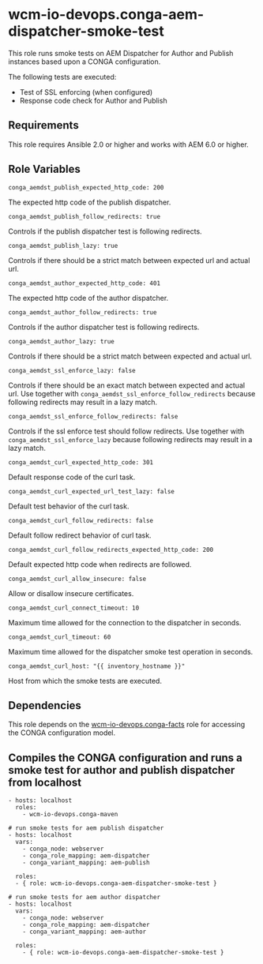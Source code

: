 # wcm-io-devops.conga-aem-dispatcher-smoke-test

This role runs smoke tests on AEM Dispatcher for Author and Publish
instances based upon a CONGA configuration.

The following tests are executed:
* Test of SSL enforcing (when configured)
* Response code check for Author and Publish

## Requirements

This role requires Ansible 2.0 or higher and works with AEM 6.0 or
higher.

## Role Variables

    conga_aemdst_publish_expected_http_code: 200

The expected http code of the publish dispatcher.

    conga_aemdst_publish_follow_redirects: true

Controls if the publish dispatcher test is following redirects.

    conga_aemdst_publish_lazy: true

Controls if there should be a strict match between expected url and
actual url.

    conga_aemdst_author_expected_http_code: 401

The expected http code of the author dispatcher.

    conga_aemdst_author_follow_redirects: true

Controls if the author dispatcher test is following redirects.

    conga_aemdst_author_lazy: true

Controls if there should be a strict match between expected and
actual url.

    conga_aemdst_ssl_enforce_lazy: false

Controls if there should be an exact match between expected and actual
url. Use together with `conga_aemdst_ssl_enforce_follow_redirects` because
following redirects may result in a lazy match.

    conga_aemdst_ssl_enforce_follow_redirects: false

Controls if the ssl enforce test should follow redirects. Use together
with `conga_aemdst_ssl_enforce_lazy` because following redirects may result in
a lazy match.

    conga_aemdst_curl_expected_http_code: 301

Default response code of the curl task.

    conga_aemdst_curl_expected_url_test_lazy: false

Default test behavior of the curl task.

    conga_aemdst_curl_follow_redirects: false

Default follow redirect behavior of curl task.

    conga_aemdst_curl_follow_redirects_expected_http_code: 200

Default expected http code when redirects are followed.

    conga_aemdst_curl_allow_insecure: false

Allow or disallow insecure certificates.

    conga_aemdst_curl_connect_timeout: 10

Maximum time allowed for the connection to the dispatcher in seconds.

    conga_aemdst_curl_timeout: 60

Maximum time allowed for the dispatcher smoke test operation in seconds.

    conga_aemdst_curl_host: "{{ inventory_hostname }}"

Host from which the smoke tests are executed.

## Dependencies

This role depends on the
[wcm-io-devops.conga-facts](https://github.com/wcm-io-devops/ansible-conga-facts) role
for accessing the CONGA configuration model.

## Compiles the CONGA configuration and runs a smoke test for author and publish dispatcher from localhost

    - hosts: localhost
	  roles:
	    - wcm-io-devops.conga-maven
	
	# run smoke tests for aem publish dispatcher
	- hosts: localhost
      vars:
        - conga_node: webserver
        - conga_role_mapping: aem-dispatcher
        - conga_variant_mapping: aem-publish
    
      roles:
      - { role: wcm-io-devops.conga-aem-dispatcher-smoke-test }
    
    # run smoke tests for aem author dispatcher
    - hosts: localhost
      vars:
        - conga_node: webserver
        - conga_role_mapping: aem-dispatcher
        - conga_variant_mapping: aem-author
    
      roles:
        - { role: wcm-io-devops.conga-aem-dispatcher-smoke-test }
